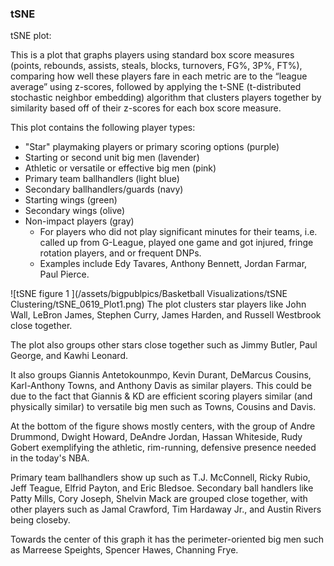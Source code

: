 ### tSNE

tSNE plot:

This is a plot that graphs players using standard box score measures (points, rebounds, assists, steals, blocks, turnovers, FG%, 3P%, FT%), comparing how well these players fare in each metric are to the “league average” using z-scores, followed by applying the t-SNE (t-distributed stochastic neighbor embedding) algorithm that clusters players together by similarity based off of their z-scores for each box score measure.  



This plot contains the following player types:  
* "Star" playmaking players or primary scoring options (purple)
* Starting or second unit big men (lavender)
* Athletic or versatile or effective big men (pink)
* Primary team ballhandlers  (light blue)
* Secondary ballhandlers/guards (navy)
* Starting wings  (green)
* Secondary wings (olive)
* Non-impact players (gray)
  * For players who did not play significant minutes for their teams, i.e. called up from G-League, played one game and got injured, fringe rotation players, and or frequent DNPs.
   * Examples include Edy Tavares, Anthony Bennett, Jordan Farmar, Paul Pierce.

![tSNE figure 1 ](/assets/bigpublpics/Basketball Visualizations/tSNE Clustering/tSNE_0619_Plot1.png)
The plot clusters star players like John Wall, LeBron James, Stephen Curry, James Harden, and Russell Westbrook close together.

The plot also groups other stars close together such as Jimmy Butler, Paul George, and Kawhi Leonard.

It also groups Giannis Antetokounmpo, Kevin Durant, DeMarcus Cousins, Karl-Anthony Towns, and Anthony Davis as similar players. This could be due to the fact that Giannis & KD are efficient scoring players similar (and physically similar) to versatile big men such as Towns, Cousins and Davis.

At the bottom of the figure shows mostly centers, with the group of Andre Drummond, Dwight Howard, DeAndre Jordan, Hassan Whiteside, Rudy Gobert exemplifying the athletic, rim-running, defensive presence needed in the today's NBA.

Primary team ballhandlers show up such as T.J. McConnell, Ricky Rubio, Jeff Teague, Elfrid Payton, and Eric Bledsoe. Secondary ball handlers like Patty Mills, Cory Joseph, Shelvin Mack are grouped close together, with other players such as Jamal Crawford, Tim Hardaway Jr., and Austin Rivers being closeby.

Towards the center of this graph it has the perimeter-oriented big men such as Marreese Speights, Spencer Hawes, Channing Frye.
